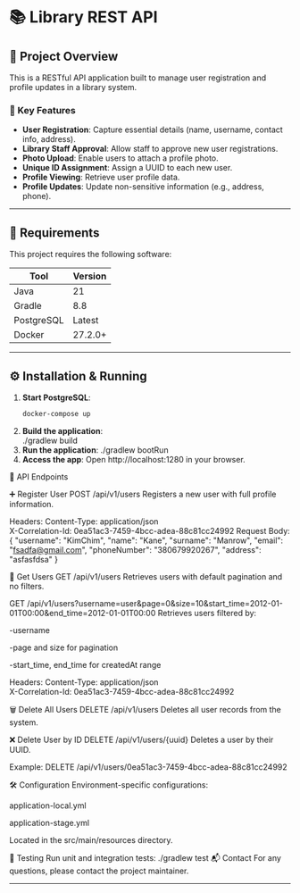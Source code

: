 # 📚 Library REST API

## 🚀 Project Overview

This is a RESTful API application built to manage user registration and profile updates in a library system.

### 🔑 Key Features

- **User Registration**: Capture essential details (name, username, contact info, address).
- **Library Staff Approval**: Allow staff to approve new user registrations.
- **Photo Upload**: Enable users to attach a profile photo.
- **Unique ID Assignment**: Assign a UUID to each new user.
- **Profile Viewing**: Retrieve user profile data.
- **Profile Updates**: Update non-sensitive information (e.g., address, phone).

---
## 🧰 Requirements

This project requires the following software:

| Tool              | Version |
|-------------------|---------|
| Java              | 21      |
| Gradle            | 8.8     |
| PostgreSQL        | Latest  |
| Docker            | 27.2.0+ |

---

## ⚙️ Installation & Running

1. **Start PostgreSQL**:
   ```bash
   docker-compose up
2. **Build the application**:  
   ./gradlew build
3. **Run the application**:
   ./gradlew bootRun
4. **Access the app**:
   Open http://localhost:1280 in your browser.


📡 API Endpoints

➕ Register User
POST /api/v1/users
Registers a new user with full profile information.

Headers:
Content-Type: application/json  
X-Correlation-Id: 0ea51ac3-7459-4bcc-adea-88c81cc24992
Request Body:
{
"username": "KimChim",
"name": "Kane",
"surname": "Manrow",
"email": "fsadfa@gmail.com",
"phoneNumber": "380679920267",
"address": "asfasfdsa"
}

📖 Get Users
GET /api/v1/users
Retrieves users with default pagination and no filters.

GET /api/v1/users?username=user&page=0&size=10&start_time=2012-01-01T00:00&end_time=2012-01-01T00:00
Retrieves users filtered by:

-username

-page and size for pagination

-start_time, end_time for createdAt range

Headers:
Content-Type: application/json  
X-Correlation-Id: 0ea51ac3-7459-4bcc-adea-88c81cc24992

🗑️ Delete All Users
DELETE /api/v1/users
Deletes all user records from the system.

❌ Delete User by ID
DELETE /api/v1/users/{uuid}
Deletes a user by their UUID.

Example:
DELETE /api/v1/users/0ea51ac3-7459-4bcc-adea-88c81cc24992

🛠️ Configuration
Environment-specific configurations:

application-local.yml

application-stage.yml

Located in the src/main/resources directory.

🧪 Testing
Run unit and integration tests:
./gradlew test
📬 Contact
For any questions, please contact the project maintainer.

---